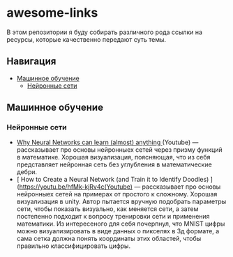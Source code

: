 # awesome-links

В этом репозитории я буду собирать различного рода ссылки на ресурсы, которые качественно передают суть темы.

## Навигация
- [Машинное обучение](#машинное-обучение)
  * [Нейронные сети](#нейронные-сети)



## Машинное обучение

### Нейронные сети
* [Why Neural Networks can learn (almost) anything ](https://youtu.be/0QczhVg5HaI)(Youtube) — рассказывает про основы нейронныех сетей через призму функций в математике. Хорошая визуализация, поясняющая, что из себя представляет нейронная сеть без углубления в математические дебри.
* [ How to Create a Neural Network (and Train it to Identify Doodles) ](https://youtu.be/hfMk-kjRv4c(Youtube) — рассказывает про основы нейронныех сетей на примерах от простого к сложному. Хорошая визуализация в unity. Автор пытается вручную подобрать параметры сети, чтобы показать визуально, как меняется сети, а затем постепенно подходит к вопросу тренировки сети и применения математики. Из интересеного для себя почерпнул, что MNIST цифры можно визуализировать в виде данных о пикселях в 3д формате, а сама сетка должна понять координаты этих областей, чтобы правильно классифицировать цифры.





